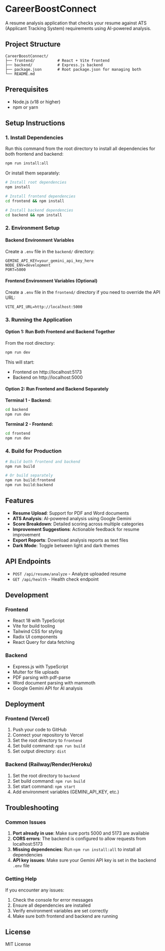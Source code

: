 # CareerBoostConnect

A resume analysis application that checks your resume against ATS (Applicant Tracking System) requirements using AI-powered analysis.

## Project Structure

```
CareerBoostConnect/
├── frontend/          # React + Vite frontend
├── backend/           # Express.js backend
├── package.json       # Root package.json for managing both
└── README.md
```

## Prerequisites

- Node.js (v18 or higher)
- npm or yarn

## Setup Instructions

### 1. Install Dependencies

Run this command from the root directory to install all dependencies for both frontend and backend:

```bash
npm run install:all
```

Or install them separately:

```bash
# Install root dependencies
npm install

# Install frontend dependencies
cd frontend && npm install

# Install backend dependencies
cd backend && npm install
```

### 2. Environment Setup

#### Backend Environment Variables

Create a `.env` file in the `backend/` directory:

```env
GEMINI_API_KEY=your_gemini_api_key_here
NODE_ENV=development
PORT=5000
```

#### Frontend Environment Variables (Optional)

Create a `.env` file in the `frontend/` directory if you need to override the API URL:

```env
VITE_API_URL=http://localhost:5000
```

### 3. Running the Application

#### Option 1: Run Both Frontend and Backend Together

From the root directory:

```bash
npm run dev
```

This will start:
- Frontend on http://localhost:5173
- Backend on http://localhost:5000

#### Option 2: Run Frontend and Backend Separately

**Terminal 1 - Backend:**
```bash
cd backend
npm run dev
```

**Terminal 2 - Frontend:**
```bash
cd frontend
npm run dev
```

### 4. Build for Production

```bash
# Build both frontend and backend
npm run build

# Or build separately
npm run build:frontend
npm run build:backend
```

## Features

- **Resume Upload**: Support for PDF and Word documents
- **ATS Analysis**: AI-powered analysis using Google Gemini
- **Score Breakdown**: Detailed scoring across multiple categories
- **Improvement Suggestions**: Actionable feedback for resume improvement
- **Export Reports**: Download analysis reports as text files
- **Dark Mode**: Toggle between light and dark themes

## API Endpoints

- `POST /api/resume/analyze` - Analyze uploaded resume
- `GET /api/health` - Health check endpoint

## Development

### Frontend
- React 18 with TypeScript
- Vite for build tooling
- Tailwind CSS for styling
- Radix UI components
- React Query for data fetching

### Backend
- Express.js with TypeScript
- Multer for file uploads
- PDF parsing with pdf-parse
- Word document parsing with mammoth
- Google Gemini API for AI analysis

## Deployment

### Frontend (Vercel)
1. Push your code to GitHub
2. Connect your repository to Vercel
3. Set the root directory to `frontend`
4. Set build command: `npm run build`
5. Set output directory: `dist`

### Backend (Railway/Render/Heroku)
1. Set the root directory to `backend`
2. Set build command: `npm run build`
3. Set start command: `npm start`
4. Add environment variables (GEMINI_API_KEY, etc.)

## Troubleshooting

### Common Issues

1. **Port already in use**: Make sure ports 5000 and 5173 are available
2. **CORS errors**: The backend is configured to allow requests from localhost:5173
3. **Missing dependencies**: Run `npm run install:all` to install all dependencies
4. **API key issues**: Make sure your Gemini API key is set in the backend `.env` file

### Getting Help

If you encounter any issues:
1. Check the console for error messages
2. Ensure all dependencies are installed
3. Verify environment variables are set correctly
4. Make sure both frontend and backend are running

## License

MIT License 